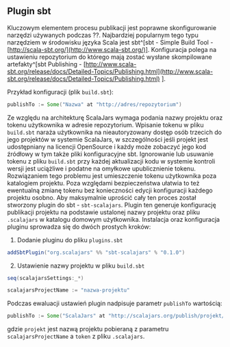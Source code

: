 ## Plugin sbt ##

Kluczowym elementem procesu publikacji jest poprawne skonfigurowanie narzędzi używanych podczas ??. Najbardziej popularnym tego typu narzędziem w środowisku języka Scala jest sbt^[sbt - Simple Build Tool - [http://scala-sbt.org/](http://www.scala-sbt.org/)]. Konfiguracja polega na ustawieniu repozytorium do którego mają zostać wysłane skompilowane artefakty^[sbt Publishing - [http://www.scala-sbt.org/release/docs/Detailed-Topics/Publishing.html](http://www.scala-sbt.org/release/docs/Detailed-Topics/Publishing.html) 
].

Przykład konfiguracji (plik `build.sbt`):

```scala
publishTo := Some("Nazwa" at "http://adres/repozytorium")
```

Ze względu na architekturę ScalaJars wymaga podania nazwy projektu oraz tokenu użytkownika w adresie repozytorium. Wpisanie tokenu w pliku `build.sbt` naraża użytkownika na nieautoryzowany dostęp osób trzecich do jego projektów w systemie ScalaJars, w szczególności jeśli projekt jest udostępniany na licencji OpenSource i każdy może zobaczyć jego kod źródłowy w tym także pliki konfiguracyjne sbt. Ignorowanie lub usuwanie tokenu z pliku `build.sbt` przy każdej aktualizacji kodu w systemie kontroli wersji jest uciążliwe i podatne na omyłkowe upublicznienie tokenu.
Rozwiązaniem tego problemu jest umieszczenie tokenu użytkownika poza katalogiem projektu. Poza względami bezpieczeństwa ułatwia to też ewentualną zmianę tokenu bez konieczności edycji konfiguracji każdego projektu osobno. Aby maksymalnie uprościć cały ten proces został stworzony plugin do sbt - `sbt-scalajars`. Plugin ten generuje konfigurację publikacji projektu na podstawie ustalonej nazwy projektu oraz pliku `.scalajars` w katalogu domowym użytkownika.
Instalacja oraz konfiguracja pluginu sprowadza się do dwóch prostych kroków:

1. Dodanie pluginu do pliku `plugins.sbt`

```scala
addSbtPlugin("org.scalajars" %% "sbt-scalajars" % "0.1.0")
```

2. Ustawienie nazwy projektu w pliku `build.sbt`

```scala
seq(scalajarsSettings:_*)

scalajarsProjectName := "nazwa-projektu"
```

Podczas ewaluacji ustawień plugin nadpisuje parametr `publishTo` wartością:

```scala
publishTo := Some("ScalaJars" at "http://scalajars.org/publish/projekt/token")
```

gdzie `projekt` jest nazwą projektu pobieraną z parametru `scalajarsProjectName` a `token` z pliku `.scalajars`.
